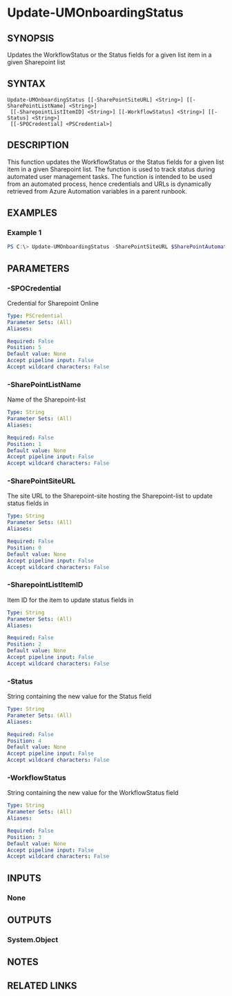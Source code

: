 ﻿---
external help file: User.Management.Automation-help.xml
Module Name: User.Management.Automation
online version:
schema: 2.0.0
---

# Update-UMOnboardingStatus

## SYNOPSIS
Updates the WorkflowStatus or the Status fields for a given list item in a given Sharepoint list

## SYNTAX

```
Update-UMOnboardingStatus [[-SharePointSiteURL] <String>] [[-SharePointListName] <String>]
 [[-SharepointListItemID] <String>] [[-WorkflowStatus] <String>] [[-Status] <String>]
 [[-SPOCredential] <PSCredential>]
```

## DESCRIPTION
This function updates the WorkflowStatus or the Status fields for a given list item in a given Sharepoint list.
The function is used to track status during automated user management tasks.
The function is intended to be used from an automated process, hence credentials and URLs is dynamically retrieved from Azure Automation variables in a parent runbook.

## EXAMPLES

### Example 1
```powershell
PS C:\> Update-UMOnboardingStatus -SharePointSiteURL $SharePointAutomationSiteURL -SharePointListName $SharePointOnboardingListName -SharepointListItemID $SharepointListNewEmployeeId -WorkflowStatus $WorkflowStatus -Status $Status -SPOCredential $SharepointOnlineCredential
```


## PARAMETERS

### -SPOCredential
Credential for Sharepoint Online

```yaml
Type: PSCredential
Parameter Sets: (All)
Aliases:

Required: False
Position: 5
Default value: None
Accept pipeline input: False
Accept wildcard characters: False
```

### -SharePointListName
Name of the Sharepoint-list

```yaml
Type: String
Parameter Sets: (All)
Aliases:

Required: False
Position: 1
Default value: None
Accept pipeline input: False
Accept wildcard characters: False
```

### -SharePointSiteURL
The site URL to the Sharepoint-site hosting the Sharepoint-list to update status fields in

```yaml
Type: String
Parameter Sets: (All)
Aliases:

Required: False
Position: 0
Default value: None
Accept pipeline input: False
Accept wildcard characters: False
```

### -SharepointListItemID
Item ID for the item to update status fields in

```yaml
Type: String
Parameter Sets: (All)
Aliases:

Required: False
Position: 2
Default value: None
Accept pipeline input: False
Accept wildcard characters: False
```

### -Status
String containing the new value for the Status field

```yaml
Type: String
Parameter Sets: (All)
Aliases:

Required: False
Position: 4
Default value: None
Accept pipeline input: False
Accept wildcard characters: False
```

### -WorkflowStatus
String containing the new value for the WorkflowStatus field

```yaml
Type: String
Parameter Sets: (All)
Aliases:

Required: False
Position: 3
Default value: None
Accept pipeline input: False
Accept wildcard characters: False
```

## INPUTS

### None

## OUTPUTS

### System.Object
## NOTES

## RELATED LINKS
